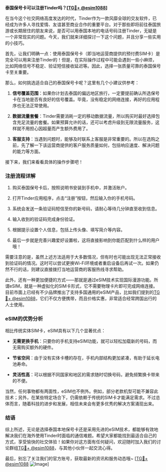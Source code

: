 **泰国保号卡可以注册Tinder吗？[[TG💪+ @esim1088](https://t.me/s/esim1088)]**

在当今这个社交网络高度发达的时代，Tinder作为一款风靡全球的交友软件，已经成为许多人寻找爱情、友谊甚至商业合作的重要平台。对于那些即将前往泰国旅游或长期居住的朋友来说，是否可以用泰国本地的电话号码注册Tinder，无疑是一个非常现实的问题。今天，我们就来详细探讨一下这个问题，并且分享一些实用的小技巧。

首先，让我们明确一点：使用泰国保号卡（即当地运营商提供的预付费SIM卡）是完全可以用来注册Tinder的！但是，在实际操作过程中可能会遇到一些小麻烦，比如网络信号不稳定、验证短信接收延迟等。因此，选择一张质量可靠的泰国保号卡至关重要。

那么，如何挑选适合自己的泰国保号卡呢？这里有几个小建议供参考：

1. **信号覆盖范围**：如果你计划去泰国的偏远地区旅行，一定要提前确认所选保号卡在当地是否有良好的信号覆盖。毕竟，没有稳定的网络连接，再好的应用程序也无法正常使用。

2. **数据流量套餐**：Tinder需要消耗一定的移动数据流量，所以购买时最好选择包含充足流量的套餐。如果预算允许的话，还可以考虑升级到无限流量服务，这样就不用担心因超量而产生额外费用了。

3. **客服支持**：当遇到问题时，能够及时联系上客服是非常重要的。所以在选购之前，先了解一下该运营商提供的客户服务质量如何，包括响应速度、解决问题的能力等方面。

接下来，我们来看看具体的操作步骤吧！

### 注册流程详解

1. 购买泰国保号卡后，按照说明书安装到手机中，并激活账户。
   
2. 打开Tinder应用程序，点击“注册”按钮，然后输入你的手机号码。

3. 系统会发送一条验证码短信至你的新号码，请耐心等待几分钟直至收到信息。

4. 输入收到的验证码完成身份验证。

5. 根据提示设置个人信息，包括上传头像、填写简介等内容。

6. 最后一步就是完善兴趣爱好设置啦，这将直接影响到你能匹配到什么样的用户哦！

需要注意的是，虽然上述方法适用于大多数情况，但有时也可能出现无法正常接收到验证码的情况。这时可以尝试更换Wi-Fi环境或者重启设备后再试一次。如果仍然不行的话，则建议直接拨打当地运营商的客服热线寻求帮助。

此外，还有一种更加便捷的方式——那就是通过eSIM技术实现国际漫游功能。所谓eSIM，就是一种虚拟化的SIM卡形式，它不需要物理卡片即可完成网络连接。目前市面上已经有不少品牌推出了支持多国通用的eSIM产品，比如我们提到的[TG💪+ @esim1088](https://t.me/s/esim1088)，它们不仅方便携带，而且价格实惠，非常适合经常跨国出行的人士使用。

### eSIM的优势分析

相比传统实体SIM卡，eSIM具有以下几个显著优点：

- **无需更换手机**：只要你的手机支持eSIM功能，就可以轻松加载新的号码，而无需购买额外的硬件。
  
- **节省空间**：由于没有实体卡槽的存在，手机内部结构更加紧凑，有助于延长电池寿命。

- **灵活性高**：可以根据不同国家和地区的需求随时切换号码，避免频繁换卡带来的不便。

当然，任何事物都有两面性，eSIM也不例外。例如，部分老款机型可能不兼容此技术；另外，在某些特定场合下，仍需依赖于传统的SIM卡才能满足需求。不过总体而言，随着科技的进步和发展，相信未来会有更多优秀的解决方案涌现出来。

### 结语

综上所述，无论是选择泰国本地保号卡还是采用先进的eSIM技术，都能够有效地解决我们在海外使用Tinder时面临的通信难题。希望大家都能找到最适合自己的方式，享受愉快的社交体验！如果你对这方面有任何疑问，欢迎随时加入我们的讨论群组[TG💪+ @esim1088](https://t.me/s/esim1088)，与其他小伙伴一起交流心得。

最后，别忘了关注我们的官方账号，获取最新的资讯和服务动态哦~ [[TG💪+ @esim1088](https://t.me/s/esim1088) ![Image](https://i.postimg.cc/4NQfJmqS/Snipaste-2025-05-13-00-14-12.png)]